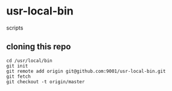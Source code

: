 # usr-local-bin
scripts

## cloning this repo
```
cd /usr/local/bin
git init
git remote add origin git@github.com:9001/usr-local-bin.git
git fetch
git checkout -t origin/master
```
